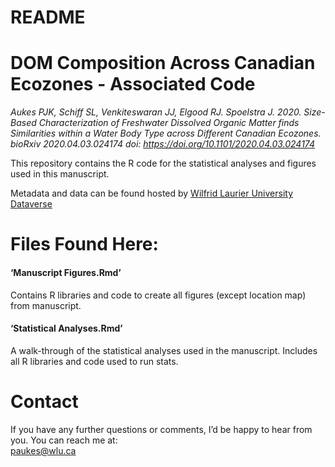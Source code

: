 README
================

# DOM Composition Across Canadian Ecozones - Associated Code

*Aukes PJK, Schiff SL, Venkiteswaran JJ, Elgood RJ. Spoelstra J. 2020.
Size-Based Characterization of Freshwater Dissolved Organic Matter finds
Similarities within a Water Body Type across Different Canadian
Ecozones. bioRxiv 2020.04.03.024174 doi:
<https://doi.org/10.1101/2020.04.03.024174>*

This repository contains the R code for the statistical analyses and
figures used in this manuscript.

Metadata and data can be found hosted by [Wilfrid Laurier University
Dataverse](https://doi.org/10.5683/SP2/ZRGXQ5)

# Files Found Here:

#### ‘Manuscript Figures.Rmd’

Contains R libraries and code to create all figures (except location
map) from manuscript.

#### ‘Statistical Analyses.Rmd’

A walk-through of the statistical analyses used in the manuscript.
Includes all R libraries and code used to run stats.

# Contact

If you have any further questions or comments, I’d be happy to hear from
you. You can reach me at:  
<paukes@wlu.ca>
